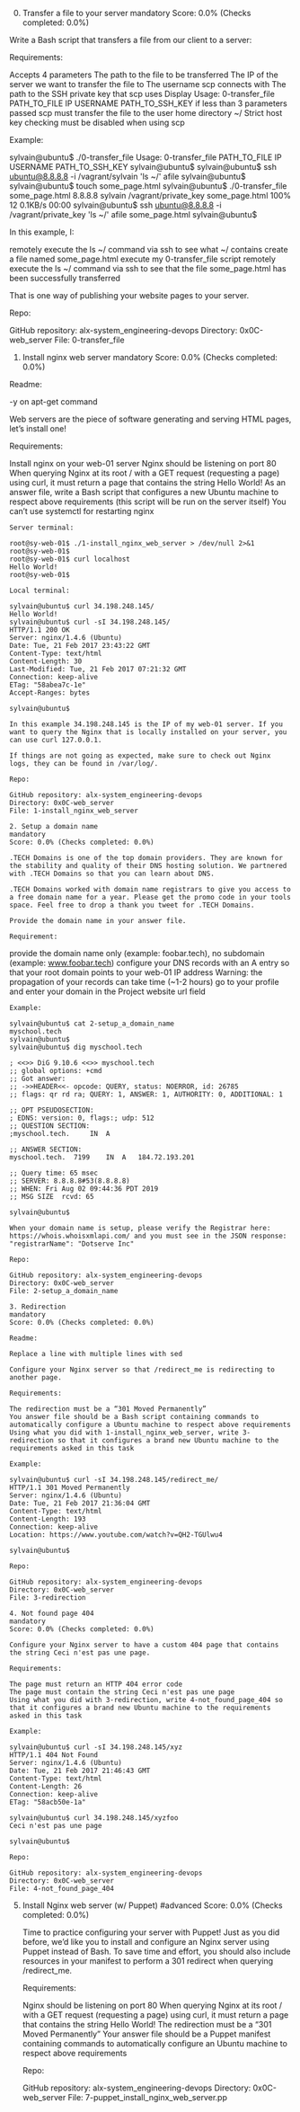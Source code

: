0. Transfer a file to your server
mandatory
Score: 0.0% (Checks completed: 0.0%)

Write a Bash script that transfers a file from our client to a server:

Requirements:

Accepts 4 parameters
The path to the file to be transferred
The IP of the server we want to transfer the file to
The username scp connects with
The path to the SSH private key that scp uses
Display Usage: 0-transfer_file PATH_TO_FILE IP USERNAME PATH_TO_SSH_KEY if less than 3 parameters passed
scp must transfer the file to the user home directory ~/
Strict host key checking must be disabled when using scp

Example:

sylvain@ubuntu$ ./0-transfer_file
Usage: 0-transfer_file PATH_TO_FILE IP USERNAME PATH_TO_SSH_KEY
sylvain@ubuntu$
sylvain@ubuntu$ ssh ubuntu@8.8.8.8 -i /vagrant/sylvain 'ls ~/'
afile
sylvain@ubuntu$ 
sylvain@ubuntu$ touch some_page.html
sylvain@ubuntu$ ./0-transfer_file some_page.html 8.8.8.8 sylvain /vagrant/private_key
some_page.html                                     100%   12     0.1KB/s   00:00
sylvain@ubuntu$ ssh ubuntu@8.8.8.8 -i /vagrant/private_key 'ls ~/'
afile
some_page.html
sylvain@ubuntu$

In this example, I:

remotely execute the ls ~/ command via ssh to see what ~/ contains
create a file named some_page.html
execute my 0-transfer_file script
remotely execute the ls ~/ command via ssh to see that the file some_page.html has been successfully transferred

That is one way of publishing your website pages to your server.

Repo:

GitHub repository: alx-system_engineering-devops
Directory: 0x0C-web_server
File: 0-transfer_file

1. Install nginx web server
mandatory
Score: 0.0% (Checks completed: 0.0%)

Readme:

-y on apt-get command

Web servers are the piece of software generating and serving HTML pages, let’s install one!

Requirements:

Install nginx on your web-01
server
Nginx should be listening on port 80
	When querying Nginx at its root / with a GET request (requesting a page) using curl, it must return a page that contains the string Hello World!
As an answer file, write a Bash script that configures a new Ubuntu machine to respect above requirements (this script will be run on the server itself)
	You can’t use systemctl for restarting nginx

	Server terminal:

	root@sy-web-01$ ./1-install_nginx_web_server > /dev/null 2>&1
	root@sy-web-01$ 
	root@sy-web-01$ curl localhost
	Hello World!
	root@sy-web-01$ 

	Local terminal:

	sylvain@ubuntu$ curl 34.198.248.145/
	Hello World!
	sylvain@ubuntu$ curl -sI 34.198.248.145/
	HTTP/1.1 200 OK
	Server: nginx/1.4.6 (Ubuntu)
	Date: Tue, 21 Feb 2017 23:43:22 GMT
	Content-Type: text/html
	Content-Length: 30
	Last-Modified: Tue, 21 Feb 2017 07:21:32 GMT
	Connection: keep-alive
	ETag: "58abea7c-1e"
	Accept-Ranges: bytes

	sylvain@ubuntu$

	In this example 34.198.248.145 is the IP of my web-01 server. If you want to query the Nginx that is locally installed on your server, you can use curl 127.0.0.1.

	If things are not going as expected, make sure to check out Nginx logs, they can be found in /var/log/.

	Repo:

	GitHub repository: alx-system_engineering-devops
	Directory: 0x0C-web_server
	File: 1-install_nginx_web_server

	2. Setup a domain name
	mandatory
	Score: 0.0% (Checks completed: 0.0%)

	.TECH Domains is one of the top domain providers. They are known for the stability and quality of their DNS hosting solution. We partnered with .TECH Domains so that you can learn about DNS.

	.TECH Domains worked with domain name registrars to give you access to a free domain name for a year. Please get the promo code in your tools space. Feel free to drop a thank you tweet for .TECH Domains.

	Provide the domain name in your answer file.

	Requirement:

provide the domain name only (example: foobar.tech), no subdomain (example: www.foobar.tech)
	configure your DNS records with an A entry so that your root domain points to your web-01 IP address Warning: the propagation of your records can take time (~1-2 hours)
	go to your profile and enter your domain in the Project website url field

	Example:

	sylvain@ubuntu$ cat 2-setup_a_domain_name
	myschool.tech
	sylvain@ubuntu$
	sylvain@ubuntu$ dig myschool.tech

	; <<>> DiG 9.10.6 <<>> myschool.tech
	;; global options: +cmd
	;; Got answer:
	;; ->>HEADER<<- opcode: QUERY, status: NOERROR, id: 26785
	;; flags: qr rd ra; QUERY: 1, ANSWER: 1, AUTHORITY: 0, ADDITIONAL: 1

	;; OPT PSEUDOSECTION:
	; EDNS: version: 0, flags:; udp: 512
	;; QUESTION SECTION:
	;myschool.tech.     IN  A

	;; ANSWER SECTION:
	myschool.tech.  7199    IN  A   184.72.193.201

	;; Query time: 65 msec
	;; SERVER: 8.8.8.8#53(8.8.8.8)
	;; WHEN: Fri Aug 02 09:44:36 PDT 2019
	;; MSG SIZE  rcvd: 65

	sylvain@ubuntu$

	When your domain name is setup, please verify the Registrar here: https://whois.whoisxmlapi.com/ and you must see in the JSON response: "registrarName": "Dotserve Inc"

	Repo:

	GitHub repository: alx-system_engineering-devops
	Directory: 0x0C-web_server
	File: 2-setup_a_domain_name

	3. Redirection
	mandatory
	Score: 0.0% (Checks completed: 0.0%)

	Readme:

	Replace a line with multiple lines with sed

	Configure your Nginx server so that /redirect_me is redirecting to another page.

	Requirements:

	The redirection must be a “301 Moved Permanently”
	You answer file should be a Bash script containing commands to automatically configure a Ubuntu machine to respect above requirements
	Using what you did with 1-install_nginx_web_server, write 3-redirection so that it configures a brand new Ubuntu machine to the requirements asked in this task

	Example:

	sylvain@ubuntu$ curl -sI 34.198.248.145/redirect_me/
	HTTP/1.1 301 Moved Permanently
	Server: nginx/1.4.6 (Ubuntu)
	Date: Tue, 21 Feb 2017 21:36:04 GMT
	Content-Type: text/html
	Content-Length: 193
	Connection: keep-alive
	Location: https://www.youtube.com/watch?v=QH2-TGUlwu4

	sylvain@ubuntu$

	Repo:

	GitHub repository: alx-system_engineering-devops
	Directory: 0x0C-web_server
	File: 3-redirection

	4. Not found page 404
	mandatory
	Score: 0.0% (Checks completed: 0.0%)

	Configure your Nginx server to have a custom 404 page that contains the string Ceci n'est pas une page.

	Requirements:

	The page must return an HTTP 404 error code
	The page must contain the string Ceci n'est pas une page
	Using what you did with 3-redirection, write 4-not_found_page_404 so that it configures a brand new Ubuntu machine to the requirements asked in this task

	Example:

	sylvain@ubuntu$ curl -sI 34.198.248.145/xyz
	HTTP/1.1 404 Not Found
	Server: nginx/1.4.6 (Ubuntu)
	Date: Tue, 21 Feb 2017 21:46:43 GMT
	Content-Type: text/html
	Content-Length: 26
	Connection: keep-alive
	ETag: "58acb50e-1a"

	sylvain@ubuntu$ curl 34.198.248.145/xyzfoo
	Ceci n'est pas une page

	sylvain@ubuntu$

	Repo:

	GitHub repository: alx-system_engineering-devops
	Directory: 0x0C-web_server
	File: 4-not_found_page_404

5. Install Nginx web server (w/ Puppet)
#advanced
	Score: 0.0% (Checks completed: 0.0%)

	Time to practice configuring your server with Puppet! Just as you did before, we’d like you to install and configure an Nginx server using Puppet instead of Bash. To save time and effort, you should also include resources in your manifest to perform a 301 redirect when querying /redirect_me.

	Requirements:

	Nginx should be listening on port 80
	When querying Nginx at its root / with a GET request (requesting a page) using curl, it must return a page that contains the string Hello World!
	The redirection must be a “301 Moved Permanently”
	Your answer file should be a Puppet manifest containing commands to automatically configure an Ubuntu machine to respect above requirements

	Repo:

	GitHub repository: alx-system_engineering-devops
	Directory: 0x0C-web_server
	File: 7-puppet_install_nginx_web_server.pp


